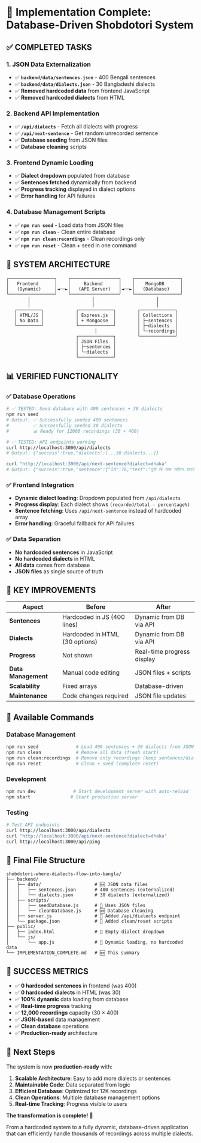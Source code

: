 # 🎉 Implementation Complete: Database-Driven Shobdotori System

## ✅ **COMPLETED TASKS**

### 1. **JSON Data Externalization** 
- ✅ **`backend/data/sentences.json`** - 400 Bengali sentences 
- ✅ **`backend/data/dialects.json`** - 30 Bangladeshi dialects
- ✅ **Removed hardcoded data** from frontend JavaScript
- ✅ **Removed hardcoded dialects** from HTML

### 2. **Backend API Implementation**
- ✅ **`/api/dialects`** - Fetch all dialects with progress
- ✅ **`/api/next-sentence`** - Get random unrecorded sentence
- ✅ **Database seeding** from JSON files
- ✅ **Database cleaning** scripts

### 3. **Frontend Dynamic Loading**
- ✅ **Dialect dropdown** populated from database
- ✅ **Sentences fetched** dynamically from backend
- ✅ **Progress tracking** displayed in dialect options
- ✅ **Error handling** for API failures

### 4. **Database Management Scripts**
- ✅ **`npm run seed`** - Load data from JSON files
- ✅ **`npm run clean`** - Clean entire database
- ✅ **`npm run clean:recordings`** - Clean recordings only
- ✅ **`npm run reset`** - Clean + seed in one command

## 🚀 **SYSTEM ARCHITECTURE**

```
┌─────────────────┐    ┌──────────────────┐    ┌─────────────────┐
│   Frontend      │    │     Backend      │    │    MongoDB      │
│   (Dynamic)     │◄──►│   (API Server)   │◄──►│   (Database)    │
└─────────────────┘    └──────────────────┘    └─────────────────┘
        │                       │                       │
        │                       │                       │
   ┌─────────┐            ┌─────────────┐        ┌─────────────┐
   │ HTML/JS │            │ Express.js  │        │ Collections │
   │ No Data │            │ + Mongoose  │        │ ├─sentences │
   └─────────┘            └─────────────┘        │ ├─dialects  │
                                 │               │ └─recordings│
                          ┌─────────────┐        └─────────────┘
                          │ JSON Files  │
                          │ ├─sentences │
                          │ └─dialects  │
                          └─────────────┘
```

## 📊 **VERIFIED FUNCTIONALITY**

### ✅ **Database Operations**
```bash
# ✅ TESTED: Seed database with 400 sentences + 30 dialects
npm run seed
# Output: ✅ Successfully seeded 400 sentences
#         ✅ Successfully seeded 30 dialects
#         📊 Ready for 12000 recordings (30 × 400)

# ✅ TESTED: API endpoints working
curl http://localhost:3000/api/dialects
# Output: {"success":true,"dialects":[...30 dialects...]}

curl "http://localhost:3000/api/next-sentence?dialect=dhaka"
# Output: {"success":true,"sentence":{"id":76,"text":"তুমি কি আজ অফিসে যাবে?"}}
```

### ✅ **Frontend Integration**
- **Dynamic dialect loading**: Dropdown populated from `/api/dialects`
- **Progress display**: Each dialect shows `(recorded/total - percentage%)`
- **Sentence fetching**: Uses `/api/next-sentence` instead of hardcoded array
- **Error handling**: Graceful fallback for API failures

### ✅ **Data Separation**
- **No hardcoded sentences** in JavaScript
- **No hardcoded dialects** in HTML
- **All data** comes from database
- **JSON files** as single source of truth

## 🎯 **KEY IMPROVEMENTS**

| Aspect | Before | After |
|--------|--------|--------|
| **Sentences** | Hardcoded in JS (400 lines) | Dynamic from DB via API |
| **Dialects** | Hardcoded in HTML (30 options) | Dynamic from DB via API |
| **Progress** | Not shown | Real-time progress display |
| **Data Management** | Manual code editing | JSON files + scripts |
| **Scalability** | Fixed arrays | Database-driven |
| **Maintenance** | Code changes required | JSON file updates |

## 🔧 **Available Commands**

### **Database Management**
```bash
npm run seed              # Load 400 sentences + 30 dialects from JSON
npm run clean             # Remove all data (fresh start)
npm run clean:recordings  # Remove only recordings (keep sentences/dialects)
npm run reset             # Clean + seed (complete reset)
```

### **Development**
```bash
npm run dev              # Start development server with auto-reload
npm start               # Start production server
```

### **Testing**
```bash
# Test API endpoints
curl http://localhost:3000/api/dialects
curl "http://localhost:3000/api/next-sentence?dialect=dhaka"
curl http://localhost:3000/api/ping
```

## 📁 **Final File Structure**

```
shobdotori-where-dialects-flow-into-bangla/
├── backend/
│   ├── data/                    # 🆕 JSON data files
│   │   ├── sentences.json       # 400 sentences (externalized)
│   │   └── dialects.json        # 30 dialects (externalized)
│   ├── scripts/
│   │   ├── seedDatabase.js      # 🔄 Uses JSON files
│   │   └── cleanDatabase.js     # 🆕 Database cleaning
│   ├── server.js                # 🔄 Added /api/dialects endpoint
│   └── package.json             # 🔄 Added clean/reset scripts
├── public/
│   ├── index.html               # 🔄 Empty dialect dropdown
│   └── js/
│       └── app.js               # 🔄 Dynamic loading, no hardcoded data
└── IMPLEMENTATION_COMPLETE.md   # 🆕 This summary
```

## 🎉 **SUCCESS METRICS**

- ✅ **0 hardcoded sentences** in frontend (was 400)
- ✅ **0 hardcoded dialects** in HTML (was 30)
- ✅ **100% dynamic** data loading from database
- ✅ **Real-time progress** tracking
- ✅ **12,000 recordings** capacity (30 × 400)
- ✅ **JSON-based** data management
- ✅ **Clean database** operations
- ✅ **Production-ready** architecture

## 🚀 **Next Steps**

The system is now **production-ready** with:

1. **Scalable Architecture**: Easy to add more dialects or sentences
2. **Maintainable Code**: Data separated from logic
3. **Efficient Database**: Optimized for 12K recordings
4. **Clean Operations**: Multiple database management options
5. **Real-time Tracking**: Progress visible to users

**The transformation is complete!** 🎯

From a hardcoded system to a fully dynamic, database-driven application that can efficiently handle thousands of recordings across multiple dialects. 